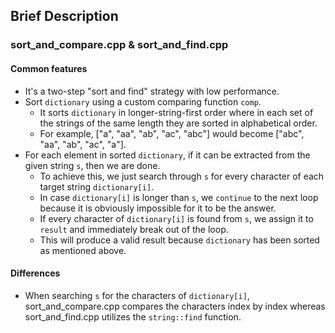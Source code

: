 ## Brief Description

### sort_and_compare.cpp & sort_and_find.cpp

#### Common features

* It's a two-step "sort and find" strategy with low performance.
* Sort `dictionary` using a custom comparing function `comp`.
	* It sorts `dictionary` in longer-string-first order where in each set of the strings of the same length they are sorted in alphabetical order.
	* For example, ["a", "aa", "ab", "ac", "abc"] would become ["abc", "aa", "ab", "ac", "a"].
* For each element in sorted `dictionary`, if it can be extracted from the given string `s`, then we are done.
	* To achieve this, we just search through `s` for every character of each target string `dictionary[i]`.
	* In case `dictionary[i]` is longer than `s`, we `continue` to the next loop because it is obviously impossible for it to be the answer.
	* If every character of `dictionary[i]` is found from `s`, we assign it to `result` and immediately break out of the loop.
	* This will produce a valid result because `dictionary` has been sorted as mentioned above.

#### Differences

* When searching `s` for the characters of `dictionary[i]`, sort_and_compare.cpp compares the characters index by index whereas sort_and_find.cpp utilizes the `string::find` function.
